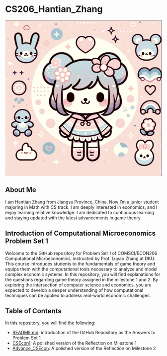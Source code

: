 # CS206_Hantian_Zhang

![Headshot](image.png)

## About Me
I am Hantian Zhang from Jiangsu Province, China. Now I’m a junior student majoring in Math with CS track. I am deeply interested in economics, and I enjoy learning relative knowledge. I am dedicated to continuous learning and staying updated with the latest advancements in game theory. 

## Introduction of Computational Microeconomics Problem Set 1

Welcome to the GitHub repository for Problem Set 1 of COMSCI/ECON206 Computational Microeconomics, instructed by Prof. Luyao Zhang at DKU. This course introduces students to the fundamentals of game theory and equips them with the computational tools necessary to analyze and model complex economic systems. In this repository, you will find explanations for the questions regarding game theory assigned in the milestone 1 and 2. By exploring the intersection of computer science and economics, you are expected to develop a deeper understanding of how computational techniques can be applied to address real-world economic challenges.

## Table of Contents

In this repository, you will find the following:

- [README.md](README.md): introduction of the GitHub Repository as the Answers to Problem Set 1
- [CSEcon1](CSEcon1/README.md): A polished version of the Reflection on Milestone 1
- [Advance_CSEcon](Advance_CSECON/README.md): A polished version of the Reflection on Milestone 2

